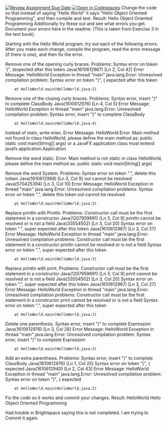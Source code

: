 [![Review Assignment Due Date](https://classroom.github.com/assets/deadline-readme-button-22041afd0340ce965d47ae6ef1cefeee28c7c493a6346c4f15d667ab976d596c.svg)](https://classroom.github.com/a/KfWXY3c0)
[![Open in Codespaces](https://classroom.github.com/assets/launch-codespace-2972f46106e565e64193e422d61a12cf1da4916b45550586e14ef0a7c637dd04.svg)](https://classroom.github.com/open-in-codespaces?assignment_repo_id=20158905)
Change the code so that instead of saying "Hello World" it says "Hello Object Oriented Programming", and then compile and test. 
Result: Hello Object Oriented Programming
Additionally try these out and see what errors you get. Document your errors here in the readme. (This is taken from Exercise 3 in the text book).

Starting with the Hello World program, try out each of the following errors. After you make each change, compile the program, read the error message (if there is one), and then fix the error.

Remove one of the opening curly braces.
Problems: Syntax error on token ')", (expected after this token Java(1610612967) [Ln 2, Col 42]
Error Message: HelloWorld 
Exception in thread "main" java.lang.Error: Unresolved compilation problem: 
        Syntax error on token ")", { expected after this token

        at HelloWorld.main(HelloWorld.java:2)

Remove one of the closing curly braces.
Problems: Syntax error, insert ")" to complete ClassBody Java(1610612976) [Ln 4, Col 5]
Error Message: HelloWorld 
Exception in thread "main" java.lang.Error: Unresolved compilation problem: 
        Syntax error, insert "}" to complete ClassBody

        at HelloWorld.main(HelloWorld.java:4)
Instead of main, write mian.
Error Message: HelloWorld 
Error: Main method not found in class HelloWorld, please define the main method as:
   public static void main(String[] args)
or a JavaFX application class must extend javafx.application.Application

Remove the word static.
Error: Main method is not static in class HelloWorld, please define the main method as:
   public static void main(String[] args)

Remove the word System.
Problems: Syntax error on token ".", delete this totken Java(1610612968) [Ln 3, Col 9]
          out cannot be resolved Java(570425394) [Ln 3, Col 10]
Error Message: HelloWorld 
Exception in thread "main" java.lang.Error: Unresolved compilation problems: 
        Syntax error on token ".", delete this token
        out cannot be resolved

        at HelloWorld.main(HelloWorld.java:3)

Replace println with Println.
Problems: Constructor call must be the first statement in a constructor Java(1207959691) [Ln 3, Col 9]
          println cannot be resolved or is not a field Java(33554502) [Ln 3, Col 20]
          Syntax error on token ".", super expected after this token Java(1610612967) [Ln 3, Col 27]
Error Message: HelloWorld 
Exception in thread "main" java.lang.Error: Unresolved compilation problems: 
        Constructor call must be the first statement in a constructor
        println cannot be resolved or is not a field
        Syntax error on token ".", super expected after this token

        at HelloWorld.main(HelloWorld.java:3)

Replace println with print.
Problems: Constructor call must be the first statement in a constructor Java(1207959691) [Ln 3, Col 9]
          print cannot be resolved or is not a field Java(33554502) [Ln 3, Col 20]
          Syntax error on token ".", super expected after this token Java(1610612967) [Ln 3, Col 27]
Error Message: HelloWorld 
Exception in thread "main" java.lang.Error: Unresolved compilation problems: 
        Constructor call must be the first statement in a constructor
        print cannot be resolved or is not a field
        Syntax error on token ".", super expected after this token

        at HelloWorld.main(HelloWorld.java:3)

Delete one parenthesis.
Syntax error, insert ")" to complete Expression Java(1610612976) [Ln 3, Col 28]
Error Message: HelloWorld Exception in thread "main" java.lang.Error: Unresolved compilation problem: 
        Syntax error, insert ")" to complete Expression

        at HelloWorld.main(HelloWorld.java:3)

Add an extra parenthesis.
Problems: Syntax error, insert ")" to complete ClassBody Java(1610612976) [Ln 1, Col 25]
          Syntax error on token ")", { expected Java(1610612940) [Ln 2, Col 43]
Error Message: HelloWorld 
Exception in thread "main" java.lang.Error: Unresolved compilation problem: 
        Syntax error on token ")", { expected

        at HelloWorld.main(HelloWorld.java:2)

Fix the code so it works and commit your changes.
Result: HelloWorld 
Hello Object Oriented Programming

Had trouble in Brightspace saying this is not completed.
I am trying to Commit it again.